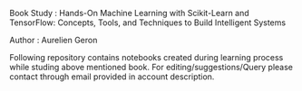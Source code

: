 Book Study : Hands-On Machine Learning with Scikit-Learn and TensorFlow: Concepts, Tools, and Techniques to Build Intelligent Systems

Author     : Aurelien Geron

Following repository contains notebooks created during learning process while studing above mentioned book.
For editing/suggestions/Query please contact through email provided in account description.
